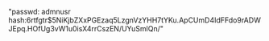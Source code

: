 "passwd: admnusr hash:$6$rtfgtr$5NiKjbZXxPGEzaq5LzgnVzYHH7tYKu.ApCUmD4IdFFdo9rADWJEpq.HOfUg3vW1u0isX4rrCszEN/UYuSmlQn/" 
